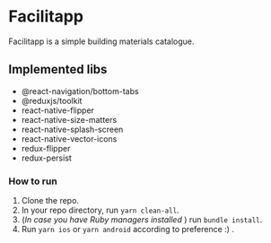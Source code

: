 # Facilitapp

Facilitapp is a simple building materials catalogue.

## Implemented libs

- @react-navigation/bottom-tabs
- @reduxjs/toolkit
- react-native-flipper
- react-native-size-matters
- react-native-splash-screen
- react-native-vector-icons
- redux-flipper
- redux-persist

### How to run

1. Clone the repo.
2. In your repo directory, run `yarn clean-all`.
3. (_In case you have Ruby managers installed_ ) run `bundle install`.
4. Run `yarn ios` or `yarn android` according to preference :) .
